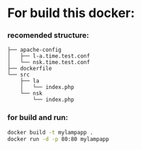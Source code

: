 # For build this docker:
### recomended structure:
```
├── apache-config
│   ├── l-a.time.test.conf
│   └── nsk.time.test.conf
├── dockerfile
└── src
    ├── la
    │   └── index.php
    └── nsk
        └── index.php
```


### for build and run:
```bash
docker build -t mylampapp .
docker run -d -p 80:80 mylampapp
```